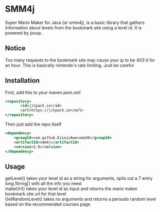 # SMM4j
Super Mario Maker for Java (or smm4j), is a basic library that
gathers information about levels from the bookmark site using a level id.
It is powered by jsoup.
## Notice
Too many requests to the bookmark site may cause your ip to be 403'd for an hour. This is basically nintendo's rate limiting. Just be careful
## Installation
First, add this to your maven pom.xml
```xml
<repository>
       <id>jitpack.io</id>
       <url>https://jitpack.io</url>
</repository>
```
Then just add the repo itself
```xml
<dependency>
    <groupId>com.github.EzioisAwesome56</groupId>
    <artifactId>smm4j</artifactId>
    <version>2.0</version>
</dependency>
```
## Usage
getLevel() takes your level id as a string for arguments, spits out a 7 entry long String[] with all the info you need<br>
makeUrl() takes your level id as input and returns the mario maker bookmark site url for that level<br>
GetRandomLevel() takes no arguments and returns a persudo random level based on the recommended courses page